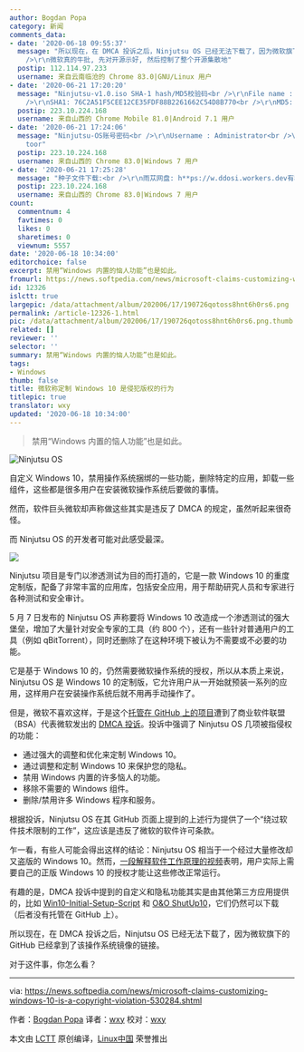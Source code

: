 ```yaml
---
author: Bogdan Popa
category: 新闻
comments_data:
- date: '2020-06-18 09:55:37'
  message: "所以现在，在 DMCA 投诉之后，Ninjutsu OS 已经无法下载了，因为微软旗下的 GitHub 已经拿到了该操作系统镜像的链接。<br
    />\r\n微软真的牛批, 先对开源示好, 然后控制了整个开源集散地"
  postip: 112.114.97.233
  username: 来自云南临沧的 Chrome 83.0|GNU/Linux 用户
- date: '2020-06-21 17:20:20'
  message: "Ninjutsu-v1.0.iso SHA-1 hash/MD5校验码<br />\r\nFile name : Ninjutsu-v1.0.iso<br
    />\r\nSHA1: 76C2A51F5CEE12CE35FDF88B2261662C54D8B770<br />\r\nMD5: FD295F038577D12CCAEE844D8BA99F8E"
  postip: 223.10.224.168
  username: 来自山西的 Chrome Mobile 81.0|Android 7.1 用户
- date: '2020-06-21 17:24:06'
  message: "Ninjutsu-OS账号密码<br />\r\nUsername : Administrator<br />\r\nPassword :
    toor"
  postip: 223.10.224.168
  username: 来自山西的 Chrome 83.0|Windows 7 用户
- date: '2020-06-21 17:25:28'
  message: "种子文件下载:<br />\r\n雨苁网盘: h**ps://w.ddosi.workers.dev有种子速度下载"
  postip: 223.10.224.168
  username: 来自山西的 Chrome 83.0|Windows 7 用户
count:
  commentnum: 4
  favtimes: 0
  likes: 0
  sharetimes: 0
  viewnum: 5557
date: '2020-06-18 10:34:00'
editorchoice: false
excerpt: 禁用“Windows 内置的恼人功能”也是如此。
fromurl: https://news.softpedia.com/news/microsoft-claims-customizing-windows-10-is-a-copyright-violation-530284.shtml
id: 12326
islctt: true
largepic: /data/attachment/album/202006/17/190726qotoss8hnt6h0rs6.png
permalink: /article-12326-1.html
pic: /data/attachment/album/202006/17/190726qotoss8hnt6h0rs6.png.thumb.jpg
related: []
reviewer: ''
selector: ''
summary: 禁用“Windows 内置的恼人功能”也是如此。
tags:
- Windows
thumb: false
title: 微软称定制 Windows 10 是侵犯版权的行为
titlepic: true
translator: wxy
updated: '2020-06-18 10:34:00'
---
```



> 
> 禁用“Windows 内置的恼人功能”也是如此。
> 
> 
> 


![Ninjutsu OS](/data/attachment/album/202006/17/190726qotoss8hnt6h0rs6.png)


自定义 Windows 10，禁用操作系统捆绑的一些功能，删除特定的应用，卸载一些组件，这些都是很多用户在安装微软操作系统后要做的事情。


然而，软件巨头微软却声称做这些其实是违反了 DMCA 的规定，虽然听起来很奇怪。


而 Ninjutsu OS 的开发者可能对此感受最深。


![](/data/attachment/album/202006/17/190726by0zwerir0wy1y06.png)


Ninjutsu 项目是专门以渗透测试为目的而打造的，它是一款 Windows 10 的重度定制版，配备了非常丰富的应用库，包括安全应用，用于帮助研究人员和专家进行各种测试和安全审计。


5 月 7 日发布的 Ninjutsu OS 声称要将 Windows 10 改造成一个渗透测试的强大堡垒，增加了大量针对安全专家的工具（约 800 个），还有一些针对普通用户的工具（例如 qBitTorrent），同时还删除了在这种环境下被认为不需要或不必要的功能。


它是基于 Windows 10 的，仍然需要微软操作系统的授权，所以从本质上来说，Ninjutsu OS 是 Windows 10 的定制版，它允许用户从一开始就预装一系列的应用，这样用户在安装操作系统后就不用再手动操作了。


但是，微软不喜欢这样，于是这个[托管在 GitHub 上的项目](https://github.com/ninjutsu-project/ninjutsu-project.github.io)遭到了商业软件联盟（BSA）代表微软发出的 [DMCA 投诉](https://github.com/github/dmca/blob/master/2020/06/2020-06-09-microsoft.md)。投诉中强调了 Ninjutsu OS 几项被指侵权的功能：


* 通过强大的调整和优化来定制 Windows 10。
* 通过调整和定制 Windows 10 来保护您的隐私。
* 禁用 Windows 内置的许多恼人的功能。
* 移除不需要的 Windows 组件。
* 删除/禁用许多 Windows 程序和服务。


根据投诉，Ninjutsu OS 在其 GitHub 页面上提到的上述行为提供了一个“绕过软件技术限制的工作”，这应该是违反了微软的软件许可条款。


乍一看，有些人可能会得出这样的结论：Ninjutsu OS 相当于一个经过大量修改却又盗版的 Windows 10。然而，[一段解释软件工作原理的视频](https://www.youtube.com/watch?v=asIlFqYXXxU)表明，用户实际上需要自己的正版 Windows 10 的授权才能让这些修改正常运行。


有趣的是，DMCA 投诉中提到的自定义和隐私功能其实是由其他第三方应用提供的，比如 [Win10-Initial-Setup-Script](https://github.com/Disassembler0/Win10-Initial-Setup-Script) 和 [O&O ShutUp10](https://www.oo-software.com/en/shutup10)，它们仍然可以下载（后者没有托管在 GitHub 上）。


所以现在，在 DMCA 投诉之后，Ninjutsu OS 已经无法下载了，因为微软旗下的 GitHub 已经拿到了该操作系统镜像的链接。


对于这件事，你怎么看？




---


via: <https://news.softpedia.com/news/microsoft-claims-customizing-windows-10-is-a-copyright-violation-530284.shtml> 


作者：[Bogdan Popa](https://news.softpedia.com/editors/browse/bogdan-popa "Editor profile and more articles by Bogdan Popa") 译者：[wxy](https://github.com/wxy) 校对：[wxy](https://github.com/wxy)


本文由 [LCTT](https://github.com/LCTT/TranslateProject) 原创编译，[Linux中国](/article-12327-1.html) 荣誉推出